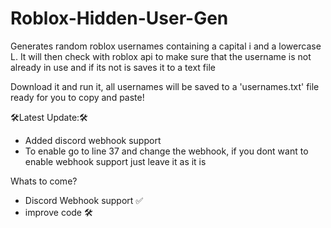 # Roblox-Hidden-User-Gen
Generates random roblox usernames containing a capital i and a lowercase L. It will then check with roblox api to make sure that the username is not already in use and if its not is saves it to a text file

Download it and run it, all usernames will be saved to a 'usernames.txt' file ready for you to copy and paste!

🛠️Latest Update:🛠️
- Added discord webhook support
- To enable go to line 37 and change the webhook, if you dont want to enable webhook support just leave it as it is

Whats to come?
- Discord Webhook support ✅
- improve code 🛠️

